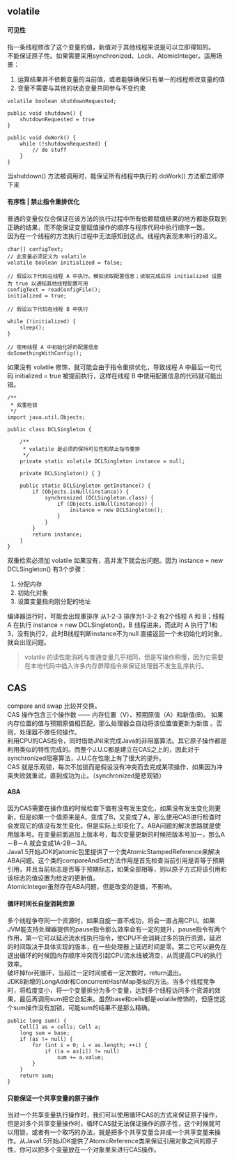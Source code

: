 ## volatile
#### 可见性
指一条线程修改了这个变量的值，新值对于其他线程来说是可以立即得知的。  
不能保证原子性。如果需要采用synchronized、Lock、AtomicInteger。运用场景：
1. 运算结果并不依赖变量的当前值，或者能够确保只有单一的线程修改变量的值
2. 变量不需要与其他的状态变量共同参与不变约束
```
volatile boolean shutdownRequested;

public void shutdown() {
    shutdownRequested = true
}

public void doWork() {
    while (!shutdownRequested) {
        // do stuff
    }
}
```
当shutdown() 方法被调用时，能保证所有线程中执行的 doWork() 方法都立即停下来
#### 有序性 | 禁止指令重排优化
普通的变量仅仅会保证在该方法的执行过程中所有依赖赋值结果的地方都能获取到正确的结果，而不能保证变量赋值操作的顺序与程序代码中执行顺序一致。  
因为在一个线程的方法执行过程中无法感知到这点。线程内表现未串行的语义。
```
char[] configText;
// 此变量必须定义为 volatile
volatile boolean initialized = false;

// 假设以下代码在线程 A 中执行。模拟读取配置信息；读取完成后将 initialized 设置为 true 以通知其他线程配置可用
configText = readConfigFile();
initialized = true;

// 假设以下代码在线程 B 中执行

while (!initialized) {
    sleep();
}

// 使用线程 A 中初始化好的配置信息
doSomethingWithConfig();
```
如果没有 volatile 修饰，就可能会由于指令重排优化，导致线程 A 中最后一句代码 initialized = true 被提前执行，这样在线程 B 中使用配置信息的代码就可能出错。
```
/**
 * 双重检锁
 */
import java.util.Objects;
 
public class DCLSingleton {

    /**
     * volatile 是必须的保持可见性和禁止指令重排
     */
    private static volatile DCLSingleton instance = null;

    private DCLSingleton() { }

    public static DCLSingleton getInstance() {
        if (Objects.isNull(instance)) {
            synchronized (DCLSingleton.class) {
                if (Objects.isNull(instance)) {
                    instance = new DCLSingleton();
                }
            }
        }
        return instance;
    }
}
```
双重检索必须加 volatile 如果没有，高并发下就会出问题。因为 instance = new DCLSingleton() 有3个步骤：
1. 分配内存
2. 初始化对象
3. 设置变量指向刚分配的地址

编译器运行时，可能会出现重排序 从1-2-3 排序为1-3-2
有2个线程 A 和 B；线程 A 在执行 instance = new DCLSingleton()，B 线程进来，而此时 A 执行了1和3，没有执行2，此时B线程判断instance不为null 直接返回一个未初始化的对象，就会出现问题。

> volatile 的读性能消耗与普通变量几乎相同，但是写操作稍慢，因为它需要在本地代码中插入许多内存屏障指令来保证处理器不发生乱序执行。

## CAS
compare and swap 比较并交换。  
CAS 操作包含三个操作数 —— 内存位置（V）、预期原值（A）和新值(B)。 如果内存位置的值与预期原值相匹配，那么处理器会自动将该位置值更新为新值 。否则，处理器不做任何操作。  
利用CPU的CAS指令，同时借助JNI来完成Java的非阻塞算法。其它原子操作都是利用类似的特性完成的。而整个J.U.C都是建立在CAS之上的，因此对于synchronized阻塞算法，J.U.C在性能上有了很大的提升。  
CAS 就是乐观锁，每次不加锁而是假设没有冲突而去完成某项操作，如果因为冲突失败就重试，直到成功为止。（synchronized是悲观锁）
#### ABA
因为CAS需要在操作值的时候检查下值有没有发生变化，如果没有发生变化则更新，但是如果一个值原来是A，变成了B，又变成了A，那么使用CAS进行检查时会发现它的值没有发生变化，但是实际上却变化了。ABA问题的解决思路就是使用版本号。在变量前面追加上版本号，每次变量更新的时候把版本号加一，那么A－B－A 就会变成1A-2B－3A。  
Java1.5开始JDK的atomic包里提供了一个类AtomicStampedReference来解决ABA问题。这个类的compareAndSet方法作用是首先检查当前引用是否等于预期引用，并且当前标志是否等于预期标志，如果全部相等，则以原子方式将该引用和该标志的值设置为给定的更新值。  
AtomicInteger虽然存在ABA问题，但是改变的是值，不影响。
#### 循环时间长自旋消耗资源
多个线程争夺同一个资源时，如果自旋一直不成功，将会一直占用CPU。如果JVM能支持处理器提供的pause指令那么效率会有一定的提升，pause指令有两个作用，第一它可以延迟流水线执行指令，使CPU不会消耗过多的执行资源，延迟的时间取决于具体实现的版本，在一些处理器上延迟时间是零。第二它可以避免在退出循环的时候因内存顺序冲突而引起CPU流水线被清空，从而提高CPU的执行效率。  
破坏掉for死循环，当超过一定时间或者一定次数时，return退出。  
JDK8新增的LongAddr和ConcurrentHashMap类似的方法。当多个线程竞争时，将粒度变小，将一个变量拆分为多个变量，达到多个线程访问多个资源的效果，最后再调用sum把它合起来。虽然base和cells都是volatile修饰的，但感觉这个sum操作没有加锁，可能sum的结果不是那么精确。
```
public long sum() {
    Cell[] as = cells; Cell a;
    long sum = base;
    if (as != null) {
        for (int i = 0; i < as.length; ++i) {
            if ((a = as[i]) != null)
                sum += a.value;
        }
    }
    return sum;
}
```
#### 只能保证一个共享变量的原子操作
当对一个共享变量执行操作时，我们可以使用循环CAS的方式来保证原子操作，但是对多个共享变量操作时，循环CAS就无法保证操作的原子性，这个时候就可以用锁，或者有一个取巧的办法，就是把多个共享变量合并成一个共享变量来操作。从Java1.5开始JDK提供了AtomicReference类来保证引用对象之间的原子性，你可以把多个变量放在一个对象里来进行CAS操作。